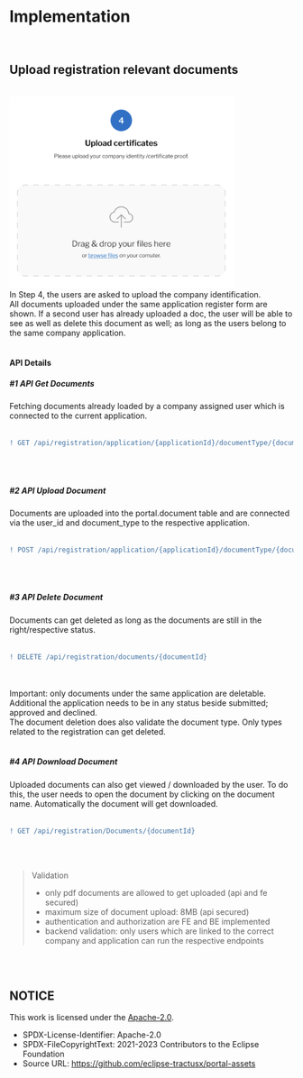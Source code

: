 # Implementation

<br>

## Upload registration relevant documents

<br>
<img width="400" alt="image" src="https://raw.githubusercontent.com/eclipse-tractusx/portal-assets/main/docs/static/registration-upload-certificates.png">
<br>
In Step 4, the users are asked to upload the company identification.
<br>
All documents uploaded under the same application register form are shown. If a second user has already uploaded a doc, the user will be able to see as well as delete this document as well; as long as the users belong to the same company application.
<br>
<br>

#### API Details

##### #1 API Get Documents

Fetching documents already loaded by a company assigned user which is connected to the current application.  
<br>

```diff
! GET /api/registration/application/{applicationId}/documentType/{documentTypeId}/documents
```

<br>
<br>

##### #2 API Upload Document

Documents are uploaded into the portal.document table and are connected via the user_id and document_type to the respective application.  
<br>

```diff
! POST /api/registration/application/{applicationId}/documentType/{documentTypeId}/documents
```

<br>
<br>

##### #3 API Delete Document

Documents can get deleted as long as the documents are still in the right/respective status.  
<br>

```diff
! DELETE /api/registration/documents/{documentId}
```

<br>
<br>
Important: only documents under the same application are deletable. Additional the application needs to be in any status beside submitted; approved and declined.
<br>
The document deletion does also validate the document type. Only types related to the registration can get deleted.
<br>
<br>

##### #4 API Download Document

Uploaded documents can also get viewed / downloaded by the user. To do this, the user needs to open the document by clicking on the document name. Automatically the document will get downloaded.  
<br>

```diff
! GET /api/registration/Documents/{documentId}
```

<br>
<br>

> Validation
>
> - only pdf documents are allowed to get uploaded (api and fe secured)
> - maximum size of document upload: 8MB (api secured)
> - authentication and authorization are FE and BE implemented
> - backend validation: only users which are linked to the correct company and application can run the respective endpoints

<br>
<br>

## NOTICE

This work is licensed under the [Apache-2.0](https://www.apache.org/licenses/LICENSE-2.0).

- SPDX-License-Identifier: Apache-2.0
- SPDX-FileCopyrightText: 2021-2023 Contributors to the Eclipse Foundation
- Source URL: https://github.com/eclipse-tractusx/portal-assets
